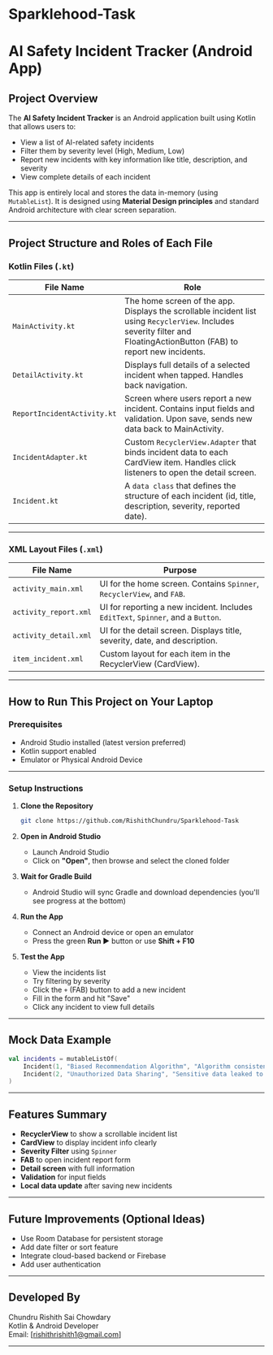 # Sparklehood-Task



#  AI Safety Incident Tracker (Android App)

##  Project Overview

The **AI Safety Incident Tracker** is an Android application built using Kotlin that allows users  to:

- View a list of AI-related safety incidents
- Filter them by severity level (High, Medium, Low)
- Report new incidents with key information like title, description, and severity
- View complete details of each incident

This app is entirely local and stores the data in-memory (using `MutableList`). It is designed using **Material Design principles** and standard Android architecture with clear screen separation.

---

## Project Structure and Roles of Each File

### Kotlin Files (`.kt`)

| File Name | Role |
|-----------|------|
| `MainActivity.kt` | The home screen of the app. Displays the scrollable incident list using `RecyclerView`. Includes severity filter and FloatingActionButton (FAB) to report new incidents. |
| `DetailActivity.kt` | Displays full details of a selected incident when tapped. Handles back navigation. |
| `ReportIncidentActivity.kt` | Screen where users report a new incident. Contains input fields and validation. Upon save, sends new data back to MainActivity. |
| `IncidentAdapter.kt` |  Custom `RecyclerView.Adapter` that binds incident data to each CardView item. Handles click listeners to open the detail screen. |
| `Incident.kt` | A `data class` that defines the structure of each incident (id, title, description, severity, reported date). |

---

### XML Layout Files (`.xml`)

| File Name | Purpose |
|-----------|---------|
| `activity_main.xml` | UI for the home screen. Contains `Spinner`, `RecyclerView`, and `FAB`. |
| `activity_report.xml` | UI for reporting a new incident. Includes `EditText`, `Spinner`, and a `Button`. |
| `activity_detail.xml` | UI for the detail screen. Displays title, severity, date, and description. |
| `item_incident.xml` | Custom layout for each item in the RecyclerView (CardView). |

---

## How to Run This Project on Your Laptop

### Prerequisites
- Android Studio installed (latest version preferred)
- Kotlin support enabled
- Emulator or Physical Android Device

---

### Setup Instructions

1. **Clone the Repository**
   ```bash
   git clone https://github.com/RishithChundru/Sparklehood-Task
   ```

2. **Open in Android Studio**
   - Launch Android Studio
   - Click on **"Open"**, then browse and select the cloned folder

3. **Wait for Gradle Build**
   - Android Studio will sync Gradle and download dependencies (you'll see progress at the bottom)

4. **Run the App**
   - Connect an Android device or open an emulator
   - Press the green **Run ▶️** button or use **Shift + F10**

5. **Test the App**
   - View the incidents list
   - Try filtering by severity
   - Click the `+` (FAB) button to add a new incident
   - Fill in the form and hit "Save"
   - Click any incident to view full details

---

## Mock Data Example

```kotlin
val incidents = mutableListOf(
    Incident(1, "Biased Recommendation Algorithm", "Algorithm consistently favored...", "Medium", "2025-03-15T10:00:00Z"),
    Incident(2, "Unauthorized Data Sharing", "Sensitive data leaked to third party.", "High", "2025-03-18T14:45:00Z")
)
```

---

## Features Summary

- **RecyclerView** to show a scrollable incident list
- **CardView** to display incident info clearly
- **Severity Filter** using `Spinner`
- **FAB** to open incident report form
- **Detail screen** with full information
- **Validation** for input fields
- **Local data update** after saving new incidents

---

## Future Improvements (Optional Ideas)

- Use Room Database for persistent storage
- Add date filter or sort feature
- Integrate cloud-based backend or Firebase
- Add user authentication

---

## Developed By

Chundru Rishith Sai Chowdary  
Kotlin & Android Developer  
Email: [rishithrishith1@gmail.com]

---

